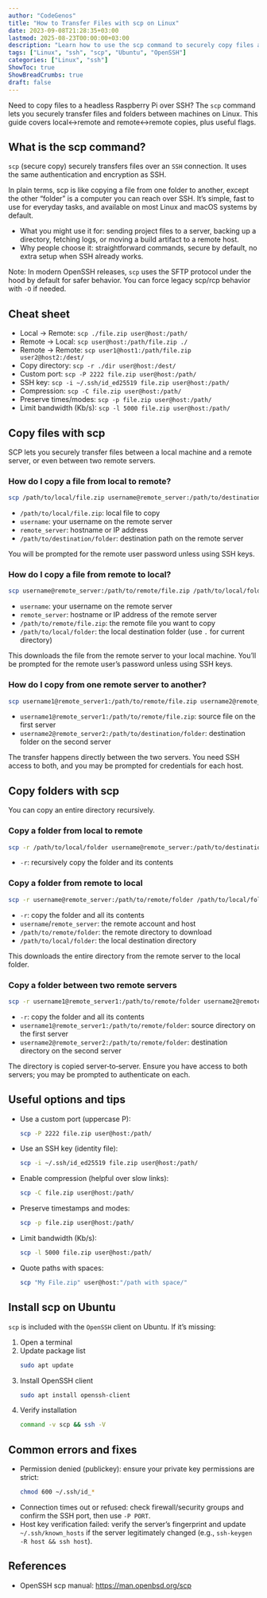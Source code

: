 ```yaml
---
author: "CodeGenos"
title: "How to Transfer Files with scp on Linux"
date: 2023-09-08T21:28:35+03:00
lastmod: 2025-08-23T00:00:00+03:00
description: "Learn how to use the scp command to securely copy files and folders on Linux, with Ubuntu install steps, ports, SSH keys, and practical examples."
tags: ["Linux", "ssh", "scp", "Ubuntu", "OpenSSH"]
categories: ["Linux", "ssh"]
ShowToc: true
ShowBreadCrumbs: true
draft: false
---
```


Need to copy files to a headless Raspberry Pi over SSH? The `scp` command lets you securely transfer files and folders between machines on Linux. This guide covers local↔remote and remote↔remote copies, plus useful flags.

## What is the scp command?
`scp` (secure copy) securely transfers files over an `SSH` connection. It uses the same authentication and encryption as SSH.

In plain terms, scp is like copying a file from one folder to another, except the other “folder” is a computer you can reach over SSH. It’s simple, fast to use for everyday tasks, and available on most Linux and macOS systems by default.

- What you might use it for: sending project files to a server, backing up a directory, fetching logs, or moving a build artifact to a remote host.
- Why people choose it: straightforward commands, secure by default, no extra setup when SSH already works.

Note: In modern OpenSSH releases, `scp` uses the SFTP protocol under the hood by default for safer behavior. You can force legacy scp/rcp behavior with `-O` if needed.

## Cheat sheet
- Local → Remote: `scp ./file.zip user@host:/path/`
- Remote → Local: `scp user@host:/path/file.zip ./`
- Remote → Remote: `scp user1@host1:/path/file.zip user2@host2:/dest/`
- Copy directory: `scp -r ./dir user@host:/dest/`
- Custom port: `scp -P 2222 file.zip user@host:/path/`
- SSH key: `scp -i ~/.ssh/id_ed25519 file.zip user@host:/path/`
- Compression: `scp -C file.zip user@host:/path/`
- Preserve times/modes: `scp -p file.zip user@host:/path/`
- Limit bandwidth (Kb/s): `scp -l 5000 file.zip user@host:/path/`

## Copy files with scp
SCP lets you securely transfer files between a local machine and a remote server, or even between two remote servers.

### How do I copy a file from local to remote?
```bash
scp /path/to/local/file.zip username@remote_server:/path/to/destination/folder
```
- `/path/to/local/file.zip`: local file to copy
- `username`: your username on the remote server
- `remote_server`: hostname or IP address
- `/path/to/destination/folder`: destination path on the remote server

You will be prompted for the remote user password unless using SSH keys.

### How do I copy a file from remote to local?
```bash
scp username@remote_server:/path/to/remote/file.zip /path/to/local/folder
```
- `username`: your username on the remote server
- `remote_server`: hostname or IP address of the remote server
- `/path/to/remote/file.zip`: the remote file you want to copy
- `/path/to/local/folder`: the local destination folder (use `.` for current directory)

This downloads the file from the remote server to your local machine. You’ll be prompted for the remote user’s password unless using SSH keys.

### How do I copy from one remote server to another?
```bash
scp username1@remote_server1:/path/to/remote/file.zip username2@remote_server2:/path/to/destination/folder
```
- `username1@remote_server1:/path/to/remote/file.zip`: source file on the first server
- `username2@remote_server2:/path/to/destination/folder`: destination folder on the second server

The transfer happens directly between the two servers. You need SSH access to both, and you may be prompted for credentials for each host.

## Copy folders with scp
You can copy an entire directory recursively.

### Copy a folder from local to remote
```bash
scp -r /path/to/local/folder username@remote_server:/path/to/destination/folder
```
- `-r`: recursively copy the folder and its contents

### Copy a folder from remote to local
```bash
scp -r username@remote_server:/path/to/remote/folder /path/to/local/folder
```
- `-r`: copy the folder and all its contents
- `username`/`remote_server`: the remote account and host
- `/path/to/remote/folder`: the remote directory to download
- `/path/to/local/folder`: the local destination directory

This downloads the entire directory from the remote server to the local folder.

### Copy a folder between two remote servers
```bash
scp -r username1@remote_server1:/path/to/remote/folder username2@remote_server2:/path/to/remote/folder
```
- `-r`: copy the folder and all its contents
- `username1@remote_server1:/path/to/remote/folder`: source directory on the first server
- `username2@remote_server2:/path/to/remote/folder`: destination directory on the second server

The directory is copied server‑to‑server. Ensure you have access to both servers; you may be prompted to authenticate on each.

## Useful options and tips
- Use a custom port (uppercase P):
  ```bash
  scp -P 2222 file.zip user@host:/path/
  ```
- Use an SSH key (identity file):
  ```bash
  scp -i ~/.ssh/id_ed25519 file.zip user@host:/path/
  ```
- Enable compression (helpful over slow links):
  ```bash
  scp -C file.zip user@host:/path/
  ```
- Preserve timestamps and modes:
  ```bash
  scp -p file.zip user@host:/path/
  ```
- Limit bandwidth (Kb/s):
  ```bash
  scp -l 5000 file.zip user@host:/path/
  ```
- Quote paths with spaces:
  ```bash
  scp "My File.zip" user@host:"/path with space/"
  ```

## Install scp on Ubuntu
`scp` is included with the `OpenSSH` client on Ubuntu. If it’s missing:

1. Open a terminal
2. Update package list
   ```bash
   sudo apt update
   ```
3. Install OpenSSH client
   ```bash
   sudo apt install openssh-client
   ```
4. Verify installation
   ```bash
   command -v scp && ssh -V
   ```

## Common errors and fixes
- Permission denied (publickey): ensure your private key permissions are strict:
  ```bash
  chmod 600 ~/.ssh/id_*
  ```
- Connection times out or refused: check firewall/security groups and confirm the SSH port, then use `-P PORT`.
- Host key verification failed: verify the server’s fingerprint and update `~/.ssh/known_hosts` if the server legitimately changed (e.g., `ssh-keygen -R host && ssh host`).

## References
- OpenSSH scp manual: https://man.openbsd.org/scp